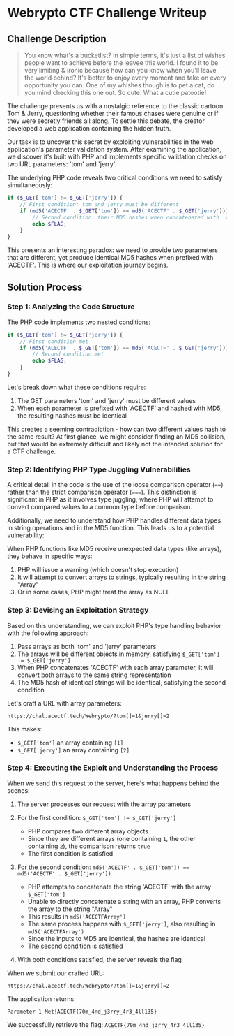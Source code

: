 # Webrypto CTF Challenge Writeup

## Challenge Description

> You know what's a bucketlist? In simple terms, it's just a list of wishes people want to achieve before the leavee this world. I found it to be very limiting & ironic because how can you know when you'll leave the world behind? It's better to enjoy every moment and take on every opportunity you can. One of my whishes though is to pet a cat, do you mind checking this one out. So cute.
What a cutie patootie!


The challenge presents us with a nostalgic reference to the classic cartoon Tom & Jerry, questioning whether their famous chases were genuine or if they were secretly friends all along. To settle this debate, the creator developed a web application containing the hidden truth.

Our task is to uncover this secret by exploiting vulnerabilities in the web application's parameter validation system. After examining the application, we discover it's built with PHP and implements specific validation checks on two URL parameters: 'tom' and 'jerry'.

The underlying PHP code reveals two critical conditions we need to satisfy simultaneously:
```php
if ($_GET['tom'] != $_GET['jerry']) {
    // First condition: tom and jerry must be different
    if (md5('ACECTF' . $_GET['tom']) == md5('ACECTF' . $_GET['jerry'])) {
        // Second condition: their MD5 hashes when concatenated with 'ACECTF' must be equal
        echo $FLAG;
    }
}
```

This presents an interesting paradox: we need to provide two parameters that are different, yet produce identical MD5 hashes when prefixed with 'ACECTF'. This is where our exploitation journey begins.

## Solution Process

### Step 1: Analyzing the Code Structure

The PHP code implements two nested conditions:
```php
if ($_GET['tom'] != $_GET['jerry']) {
    // First condition met
    if (md5('ACECTF' . $_GET['tom']) == md5('ACECTF' . $_GET['jerry'])) {
        // Second condition met
        echo $FLAG;
    }
}
```

Let's break down what these conditions require:
1. The GET parameters 'tom' and 'jerry' must be different values
2. When each parameter is prefixed with 'ACECTF' and hashed with MD5, the resulting hashes must be identical

This creates a seeming contradiction - how can two different values hash to the same result? At first glance, we might consider finding an MD5 collision, but that would be extremely difficult and likely not the intended solution for a CTF challenge.

### Step 2: Identifying PHP Type Juggling Vulnerabilities

A critical detail in the code is the use of the loose comparison operator (`==`) rather than the strict comparison operator (`===`). This distinction is significant in PHP as it involves type juggling, where PHP will attempt to convert compared values to a common type before comparison.

Additionally, we need to understand how PHP handles different data types in string operations and in the MD5 function. This leads us to a potential vulnerability:

When PHP functions like MD5 receive unexpected data types (like arrays), they behave in specific ways:
1. PHP will issue a warning (which doesn't stop execution)
2. It will attempt to convert arrays to strings, typically resulting in the string "Array"
3. Or in some cases, PHP might treat the array as NULL

### Step 3: Devising an Exploitation Strategy

Based on this understanding, we can exploit PHP's type handling behavior with the following approach:

1. Pass arrays as both 'tom' and 'jerry' parameters
2. The arrays will be different objects in memory, satisfying `$_GET['tom'] != $_GET['jerry']`
3. When PHP concatenates 'ACECTF' with each array parameter, it will convert both arrays to the same string representation
4. The MD5 hash of identical strings will be identical, satisfying the second condition

Let's craft a URL with array parameters:
```
https://chal.acectf.tech/Webrypto/?tom[]=1&jerry[]=2
```

This makes:
- `$_GET['tom']` an array containing `[1]`
- `$_GET['jerry']` an array containing `[2]`

### Step 4: Executing the Exploit and Understanding the Process

When we send this request to the server, here's what happens behind the scenes:

1. The server processes our request with the array parameters
2. For the first condition: `$_GET['tom'] != $_GET['jerry']`
   - PHP compares two different array objects
   - Since they are different arrays (one containing `1`, the other containing `2`), the comparison returns `true`
   - The first condition is satisfied

3. For the second condition: `md5('ACECTF' . $_GET['tom']) == md5('ACECTF' . $_GET['jerry'])`
   - PHP attempts to concatenate the string 'ACECTF' with the array `$_GET['tom']`
   - Unable to directly concatenate a string with an array, PHP converts the array to the string "Array"
   - This results in `md5('ACECTFArray')`
   - The same process happens with `$_GET['jerry']`, also resulting in `md5('ACECTFArray')`
   - Since the inputs to MD5 are identical, the hashes are identical
   - The second condition is satisfied

4. With both conditions satisfied, the server reveals the flag

When we submit our crafted URL:
```
https://chal.acectf.tech/Webrypto/?tom[]=1&jerry[]=2
```

The application returns:
```
Parameter 1 Met!ACECTF{70m_4nd_j3rry_4r3_4ll135}
```

We successfully retrieve the flag: `ACECTF{70m_4nd_j3rry_4r3_4ll135}`
